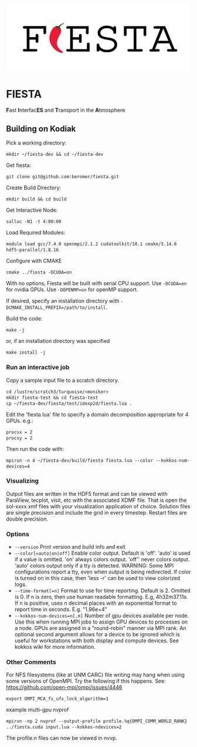 ![](logo.jpg?raw=true)
# FIESTA
**F**ast **I**nterfac**ES** and **T**ransport in the **A**tmosphere

## Building on Kodiak

Pick a working directory:
```
mkdir ~/fiesta-dev && cd ~/fiesta-dev
```

Get fiesta:
```
git clone git@github.com:beromer/fiesta.git
```

Create Build Directory:
```
mkdir build && cd build
```

Get Interactive Node:
```
salloc -N1 -t 4:00:00
```

Load Required Modules:
```
module load gcc/7.4.0 openmpi/2.1.2 cudatoolkit/10.1 cmake/3.14.6 hdf5-parallel/1.8.16
```

Configure with CMAKE
```
cmake ../fiesta -DCUDA=on
```
With no options, Fiesta will be built with serial CPU support.  Use `-DCUDA=on` for nvidia GPUs.  Use `-DOPENMP=on` for openMP support.

If desired, specify an installation directory with `-DCMAKE_INSTALL_PREFIX=/path/to/install`.

Build the code:
```
make -j
```
or, if an installation directory was specified
```
make install -j
```

### Run an interactive job
Copy a sample input file to a scratch directory.

```
cd /lustre/scratch3/turquoise/<moniker>
mkdir fiesta-test && cd fiesta-test
cp ~/fiesta-dev/fiesta/test/idexp2d/fiesta.lua .
```

Edit the 'fiesta.lua' file to specify a domain decomposition appropriate for 4 GPUs.  e.g.:
```
procsx = 2
procsy = 2
```

Then run the code with:
```
mpirun -n 4 ~/fiesta-dev/build/fiesta fiesta.lua --color --kokkos-num-devices=4
```

### Visualizing
Output files are written in the HDF5 format and can be viewed with ParaView, tecplot, visit, etc with the associated XDMF file.  That is open the sol-xxxx.xmf files with your visualization application of choice.  Solution files are single precision and include the grid in every timestep.  Restart files are double precision.

### Options
* `--version` Print version and build info and exit
* `--color[=auto|on|off]` Enable color output.  Default is 'off'.  'auto' is used if a value is omitted.  'on' always colors output. 'off'' never colors output. 'auto' colors output only if a tty is detected.  WARNING: Some MPI configurations report a tty, even when output is being redirected.  If color is turned on in this case, then 'less -r' can be used to view colorized logs.
* `--time-format[=n]` Format to use for time reporting.  Default is 2. Omitted is 0. If n is zero, then use human readable formatting. E.g, 4h32m37.11s.  If n is positive, uses n decimal places with an exponential format to report time in seconds. E.g. "1.96e+4"
* `--kokkos-num-devices=n[,m]` Number of gpu devices available per node. Use this when running MPI jobs to assign GPU devices to processes on a node.  GPUs are assigned in a "round-robin" manner via MPI rank. An optional second argument allows for a device to be ignored which is useful for workstations with both display and compute devices.  See kokkos wiki for more information.

### Other Comments
For NFS filesystems (like at UNM CARC) file writing may hang when using some versions of OpenMPI.  Try the following if this happens. See: https://github.com/open-mpi/ompi/issues/4446
```
export OMPI_MCA_fs_ufs_lock_algorithm=1 
```

example multi-gpu nvprof
```
mpirun -np 2 nvprof --output-profile profile.%q{OMPI_COMM_WORLD_RANK} ../fiesta.cuda input.lua --kokkos-ndevices=2
```
The profile.n files can now be viewed in nvvp.
